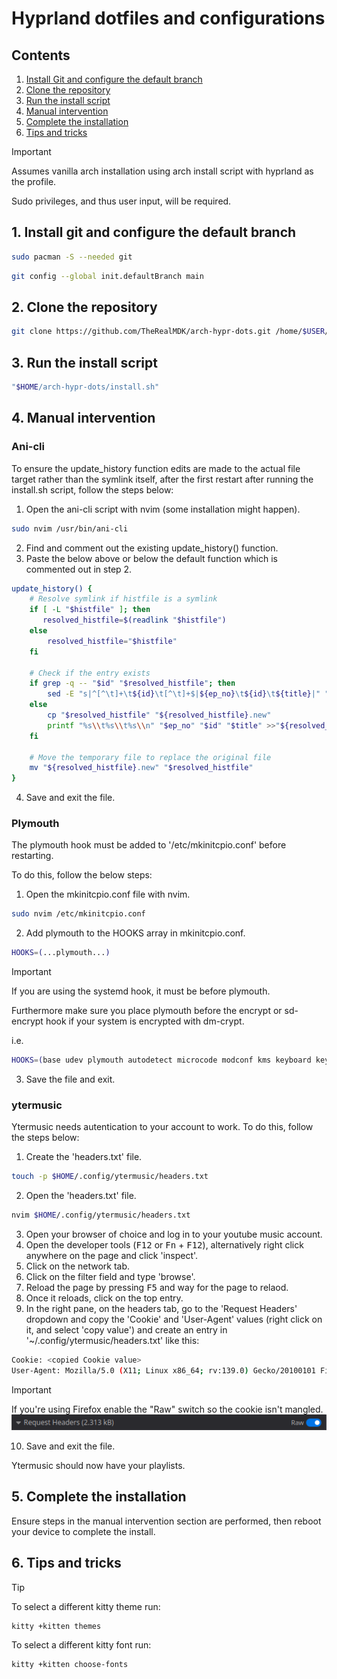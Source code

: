 # Hyprland dotfiles and configurations

## Contents

1. [Install Git and configure the default branch](#1-install-git-and-configure-the-default-branch)
2. [Clone the repository](#2-clone-the-repository)
3. [Run the install script](#3-run-the-install-script)
4. [Manual intervention](#4-manual-intervention)
5. [Complete the installation](#5-complete-the-installation)
6. [Tips and tricks](#6-tips-and-tricks)

> [!IMPORTANT]
>
> Assumes vanilla arch installation using arch install script with hyprland as the profile.
>
> Sudo privileges, and thus user input, will be required.

## 1. Install git and configure the default branch

```bash
sudo pacman -S --needed git
```

```bash
git config --global init.defaultBranch main
```

## 2. Clone the repository

```bash
git clone https://github.com/TheRealMDK/arch-hypr-dots.git /home/$USER/arch-hypr-dots
```

## 3. Run the install script

```bash
"$HOME/arch-hypr-dots/install.sh"
```

## 4. Manual intervention

### Ani-cli

To ensure the update_history function edits are made to the actual file target rather than the symlink itself, after the first restart after running the install.sh script, follow the steps below:

1. Open the ani-cli script with nvim (some installation might happen).

```bash
sudo nvim /usr/bin/ani-cli
```

2. Find and comment out the existing update_history() function.
3. Paste the below above or below the default function which is commented out in step 2.

```bash
update_history() {
    # Resolve symlink if histfile is a symlink
    if [ -L "$histfile" ]; then
       resolved_histfile=$(readlink "$histfile")
    else
        resolved_histfile="$histfile"
    fi

    # Check if the entry exists
    if grep -q -- "$id" "$resolved_histfile"; then
        sed -E "s|^[^\t]+\t${id}\t[^\t]+$|${ep_no}\t${id}\t${title}|" "$resolved_histfile" >"${resolved_histfile}.new"
    else
        cp "$resolved_histfile" "${resolved_histfile}.new"
        printf "%s\\t%s\\t%s\\n" "$ep_no" "$id" "$title" >>"${resolved_histfile}.new"
    fi

    # Move the temporary file to replace the original file
    mv "${resolved_histfile}.new" "$resolved_histfile"
}
```

4. Save and exit the file.

### Plymouth

The plymouth hook must be added to '/etc/mkinitcpio.conf' before restarting.

To do this, follow the below steps:

1. Open the mkinitcpio.conf file with nvim.

```bash
sudo nvim /etc/mkinitcpio.conf
```

2. Add plymouth to the HOOKS array in mkinitcpio.conf.

```bash
HOOKS=(...plymouth...)
```

> [!IMPORTANT]
>
> If you are using the systemd hook, it must be before plymouth.
>
> Furthermore make sure you place plymouth before the encrypt or sd-encrypt hook if your system is encrypted with dm-crypt.
>
> i.e.
>
> ```bash
> HOOKS=(base udev plymouth autodetect microcode modconf kms keyboard keymap consolefont block filesystems fsck)
> ```

3. Save the file and exit.

### ytermusic

Ytermusic needs autentication to your account to work. To do this, follow the steps below:

1. Create the 'headers.txt' file.

```bash
touch -p $HOME/.config/ytermusic/headers.txt
```

2. Open the 'headers.txt' file.

```bash
nvim $HOME/.config/ytermusic/headers.txt
```

3. Open your browser of choice and log in to your youtube music account.
4. Open the developer tools (<kbd>F12</kbd> or <kbd>Fn</kbd> + <kbd>F12</kbd>), alternatively right click anywhere on the page and click 'inspect'.
5. Click on the network tab.
6. Click on the filter field and type 'browse'.
7. Reload the page by pressing <kbd>F5</kbd> and way for the page to relaod.
8. Once it reloads, click on the top entry.
9. In the right pane, on the headers tab, go to the 'Request Headers' dropdown and copy the 'Cookie' and 'User-Agent' values (right click on it, and select 'copy value') and create an entry in '~/.config/ytermusic/headers.txt' like this:

```bash
Cookie: <copied Cookie value>
User-Agent: Mozilla/5.0 (X11; Linux x86_64; rv:139.0) Gecko/20100101 Firefox/139.0
```

> [!IMPORTANT]
>
> If you're using Firefox enable the "Raw" switch so the cookie isn't mangled.
> ![Firefox Raw Switch](./home/user/.config/ytermusic/Firefox-Raw-Switch.png "Firefox Raw Switch")

10. Save and exit the file.

Ytermusic should now have your playlists.

## 5. Complete the installation

Ensure steps in the manual intervention section are performed, then reboot your device to complete the install.

## 6. Tips and tricks

> [!TIP]
>
> To select a different kitty theme run:
>
> ```bash
> kitty +kitten themes
> ```
>
> To select a different kitty font run:
>
> ```bash
> kitty +kitten choose-fonts
> ```
